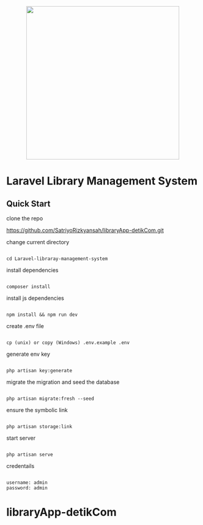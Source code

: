 <p align="center"><a href="https://laravel.com" target="_blank"><img src="https://raw.githubusercontent.com/laravel/art/master/logo-lockup/5%20SVG/2%20CMYK/1%20Full%20Color/laravel-logolockup-cmyk-red.svg" width="400"></a></p>

# Laravel Library Management System

## Quick Start

clone the repo

https://github.com/SatriyoRizkyansah/libraryApp-detikCom.git

change current directory

```

cd Laravel-libraray-management-system

```

install dependencies

```

composer install

```

install js dependencies

```

npm install && npm run dev

```

create .env file

```

cp (unix) or copy (Windows) .env.example .env

```

generate env key

```

php artisan key:generate

```

migrate the migration and seed the database

```

php artisan migrate:fresh --seed

```

ensure the symbolic link

```

php artisan storage:link

```

start server

```

php artisan serve

```

credentails

```

username: admin
password: admin

```

# libraryApp-detikCom
